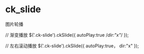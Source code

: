 ck_slide
========

图片轮播

// 渐变播放
$('.ck-slide').ckSlide({
    autoPlay:true
    /*dir:"x"*/
});

// 左右滚动播放
$('.ck-slide').ckSlide({
    autoPlay:true，
    dir:"x"
});
